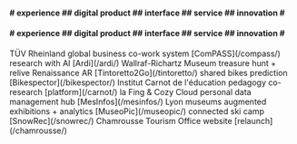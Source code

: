 <div class="marquee">
<div class="marquee--content">
<h4 class="item-collection-1">
# experience ## digital product ## interface ## service ## innovation #</h4><h4 class="item-collection-2"># experience ## digital product ## interface ## service ## innovation #</h4>
</div>
</div>
  <!---   <span class="project client">Esprit</span> fashion B2B [b-shop]() --->
<span class="project client">TÜV Rheinland</span> global business co-work system [ComPASS](/compass/) 
<span class="project"></span>research with AI [Ardi](/ardi/) 
<span class="project client">Wallraf-Richartz Museum</span> treasure hunt + relive Renaissance AR [Tintoretto2Go](/tintoretto/) 
  <!---   <span class="project client">BurdaForward</span> info assistant [Felix]() --->
<span class="project"></span>shared bikes prediction [Bikespector](/bikespector/) 
<span class="project client">Institut Carnot de l'éducation</span> pedagogy co-research [platform](/carnot/) 
<span class="project client">la Fing & Cozy Cloud</span> personal data management hub [MesInfos](/mesinfos/) 
<span class="project client">Lyon museums</span> augmented exhibitions + analytics [MuseoPic](/museopic/)
<span class="project"></span>connected ski camp [SnowRec](/snowrec/) 
<span class="project client">Chamrousse Tourism Office</span> website [relaunch](/chamrousse/)